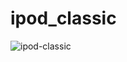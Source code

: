# ipod_classic

![ipod-classic](https://raw.github.com/hakankoralturk/ipod-classic/master/screenshot.png)
